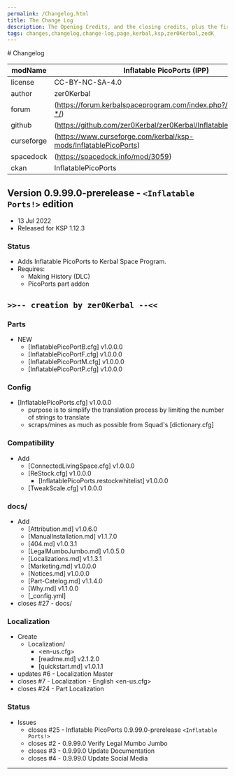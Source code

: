```yaml
---
permalink: /Changelog.html
title: The Change Log
description: The Opening Credits, and the closing credits, plus the first of two (or is three) end credit scenes
tags: changes,changelog,change-log,page,kerbal,ksp,zer0Kerbal,zedK
---
```


<!-- 
hdr-changelog.md v1.0.0.0
Inflatable PicoPorts (IPP)
created: 13 May 2022
updated:
CC BY-ND 4.0 by zer0Kerbal
-->﻿# Changelog  
  
| modName    | Inflatable PicoPorts (IPP)                                        |
| ---------- | ----------------------------------------------------------------- |
| license    | CC-BY-NC-SA-4.0                                                   |
| author     | zer0Kerbal                                                        |
| forum      | (https://forum.kerbalspaceprogram.com/index.php?/topic/208975-*/) |
| github     | (https://github.com/zer0Kerbal/zer0Kerbal/InflatablePicoPorts)    |
| curseforge | (https://www.curseforge.com/kerbal/ksp-mods/InflatablePicoPorts)  |
| spacedock  | (https://spacedock.info/mod/3059)                                 |
| ckan       | InflatablePicoPorts                                               |

## Version 0.9.99.0-prerelease - `<Inflatable Ports!>` edition

* 13 Jul 2022
* Released for KSP 1.12.3

### Status

* Adds Inflatable PicoPorts to Kerbal Space Program.
* Requires:
  * Making History (DLC)
  * PicoPorts part addon

## `>>-- creation by zer0Kerbal --<<`

### Parts

* NEW
  * [InflatablePicoPortB.cfg] v1.0.0.0
  * [InflatablePicoPortF.cfg] v1.0.0.0
  * [InflatablePicoPortM.cfg] v1.0.0.0
  * [InflatablePicoPortP.cfg] v1.0.0.0

### Config

* [InflatablePicoPorts.cfg] v1.0.0.0
  * purpose is to simplify the translation process by limiting the number of strings to translate
  * scraps/mines as much as possible from Squad's [dictionary.cfg]

### Compatibility

* Add
  * [ConnectedLivingSpace.cfg] v1.0.0.0
  * [ReStock.cfg] v1.0.0.0
    * [InflatablePicoPorts.restockwhitelist] v1.0.0.0
  * [TweakScale.cfg] v1.0.0.0

### docs/

* Add
  * [Attribution.md] v1.0.6.0
  * [ManualInstallation.md] v1.1.7.0
  * [404.md] v1.0.3.1
  * [LegalMumboJumbo.md] v1.0.5.0
  * [Localizations.md] v1.1.3.1
  * [Marketing.md] v1.0.0.0
  * [Notices.md] v1.0.0.0
  * [Part-Catelog.md] v1.1.4.0
  * [Why.md] v1.1.0.0
  * [_config.yml]
* closes #27 - docs/

### Localization

* Create
  * Localization/
    * <en-us.cfg>
    * [readme.md] v2.1.2.0
    * [quickstart.md] v1.0.1.1
* updates #6 - Localization Master
* closes #7 - Localization - English <en-us.cfg>
* closes #24 - Part Localization

### Status

* Issues
  * closes #25 - Inflatable PicoPorts 0.9.99.0-prerelease `<Inflatable Ports!>`
  * closes #2 - 0.9.99.0 Verify Legal Mumbo Jumbo
  * closes #3 - 0.9.99.0 Update Documentation
  * closes #4 - 0.9.99.0 Update Social Media

---

<!-- this file: CC BY-NC-ND 3.0 Unported zer0Kerbal -->
